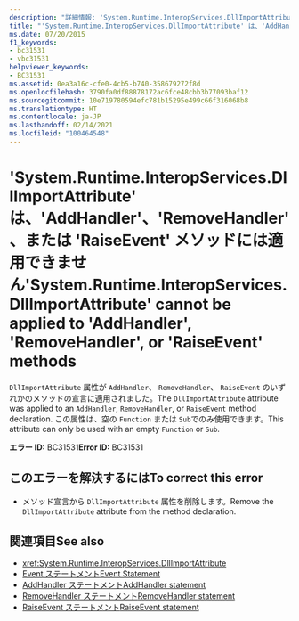 ```yaml
---
description: "詳細情報: 'System.Runtime.InteropServices.DllImportAttribute' は、'AddHandler'、'RemoveHandler'、または 'RaiseEvent' メソッドには適用できません"
title: "'System.Runtime.InteropServices.DllImportAttribute' は、'AddHandler'、'RemoveHandler'、または 'RaiseEvent' メソッドには適用できません"
ms.date: 07/20/2015
f1_keywords:
- bc31531
- vbc31531
helpviewer_keywords:
- BC31531
ms.assetid: 0ea3a16c-cfe0-4cb5-b740-358679272f8d
ms.openlocfilehash: 3790fa0df88878172ac6fce48cbb3b77093baf12
ms.sourcegitcommit: 10e719780594efc781b15295e499c66f316068b8
ms.translationtype: HT
ms.contentlocale: ja-JP
ms.lasthandoff: 02/14/2021
ms.locfileid: "100464548"
---
```

# <a name="systemruntimeinteropservicesdllimportattribute-cannot-be-applied-to-addhandler-removehandler-or-raiseevent-methods"></a><span data-ttu-id="4ec93-103">'System.Runtime.InteropServices.DllImportAttribute' は、'AddHandler'、'RemoveHandler'、または 'RaiseEvent' メソッドには適用できません</span><span class="sxs-lookup"><span data-stu-id="4ec93-103">'System.Runtime.InteropServices.DllImportAttribute' cannot be applied to 'AddHandler', 'RemoveHandler', or 'RaiseEvent' methods</span></span>

<span data-ttu-id="4ec93-104">`DllImportAttribute` 属性が `AddHandler`、 `RemoveHandler`、 `RaiseEvent` のいずれかのメソッドの宣言に適用されました。</span><span class="sxs-lookup"><span data-stu-id="4ec93-104">The `DllImportAttribute` attribute was applied to an `AddHandler`, `RemoveHandler`, or `RaiseEvent` method declaration.</span></span> <span data-ttu-id="4ec93-105">この属性は、空の `Function` または `Sub`でのみ使用できます。</span><span class="sxs-lookup"><span data-stu-id="4ec93-105">This attribute can only be used with an empty `Function` or `Sub`.</span></span>  
  
 <span data-ttu-id="4ec93-106">**エラー ID:** BC31531</span><span class="sxs-lookup"><span data-stu-id="4ec93-106">**Error ID:** BC31531</span></span>  
  
## <a name="to-correct-this-error"></a><span data-ttu-id="4ec93-107">このエラーを解決するには</span><span class="sxs-lookup"><span data-stu-id="4ec93-107">To correct this error</span></span>  
  
- <span data-ttu-id="4ec93-108">メソッド宣言から `DllImportAttribute` 属性を削除します。</span><span class="sxs-lookup"><span data-stu-id="4ec93-108">Remove the `DllImportAttribute` attribute from the method declaration.</span></span>  
  
## <a name="see-also"></a><span data-ttu-id="4ec93-109">関連項目</span><span class="sxs-lookup"><span data-stu-id="4ec93-109">See also</span></span>

- <xref:System.Runtime.InteropServices.DllImportAttribute>
- [<span data-ttu-id="4ec93-110">Event ステートメント</span><span class="sxs-lookup"><span data-stu-id="4ec93-110">Event Statement</span></span>](../language-reference/statements/event-statement.md)
- [<span data-ttu-id="4ec93-111">AddHandler ステートメント</span><span class="sxs-lookup"><span data-stu-id="4ec93-111">AddHandler statement</span></span>](../language-reference/statements/addhandler-statement.md)
- [<span data-ttu-id="4ec93-112">RemoveHandler ステートメント</span><span class="sxs-lookup"><span data-stu-id="4ec93-112">RemoveHandler statement</span></span>](../language-reference/statements/removehandler-statement.md)
- [<span data-ttu-id="4ec93-113">RaiseEvent ステートメント</span><span class="sxs-lookup"><span data-stu-id="4ec93-113">RaiseEvent statement</span></span>](../language-reference/statements/raiseevent-statement.md)
